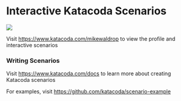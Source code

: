 # Interactive Katacoda Scenarios

[![](http://shields.katacoda.com/katacoda/mikewaldrop/count.svg)](https://www.katacoda.com/mikewaldrop "Get your profile on Katacoda.com")

Visit https://www.katacoda.com/mikewaldrop to view the profile and interactive scenarios

### Writing Scenarios
Visit https://www.katacoda.com/docs to learn more about creating Katacoda scenarios

For examples, visit https://github.com/katacoda/scenario-example
